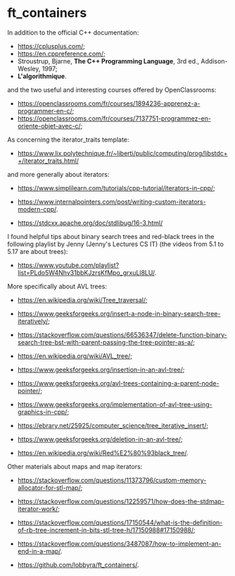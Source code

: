 # ft_containers

In addition to the official C++ documentation:
* <https://cplusplus.com/>;
* <https://en.cppreference.com/>;
* Stroustrup, Bjarne, __The C++ Programming Language__, 3rd ed., Addison-Wesley, 1997;
* __L'algorithmique__.

and the two useful and interesting courses offered by OpenClassrooms:
* <https://openclassrooms.com/fr/courses/1894236-apprenez-a-programmer-en-c/>;
* <https://openclassrooms.com/fr/courses/7137751-programmez-en-oriente-objet-avec-c/>;

As concerning the iterator_traits template:
* <https://www.lix.polytechnique.fr/~liberti/public/computing/prog/libstdc++/iterator_traits.html/>

and more generally about iterators:
* <https://www.simplilearn.com/tutorials/cpp-tutorial/iterators-in-cpp/>;
* <https://www.internalpointers.com/post/writing-custom-iterators-modern-cpp/>.

* <https://stdcxx.apache.org/doc/stdlibug/16-3.html/>

I found helpful tips about binary search trees and red-black trees in the following playlist by Jenny (Jenny's Lectures CS IT) (the videos from 5.1 to 5.17 are about trees):
* <https://www.youtube.com/playlist?list=PLdo5W4Nhv31bbKJzrsKfMpo_grxuLl8LU/>.


More specifically about AVL trees:

* <https://en.wikipedia.org/wiki/Tree_traversal/>;
* <https://www.geeksforgeeks.org/insert-a-node-in-binary-search-tree-iteratively/>;
* <https://stackoverflow.com/questions/66536347/delete-function-binary-search-tree-bst-with-parent-passing-the-tree-pointer-as-a/>;
* <https://en.wikipedia.org/wiki/AVL_tree/>;
* <https://www.geeksforgeeks.org/insertion-in-an-avl-tree/>;
* <https://www.geeksforgeeks.org/avl-trees-containing-a-parent-node-pointer/>;
* <https://www.geeksforgeeks.org/implementation-of-avl-tree-using-graphics-in-cpp/>;
* <https://ebrary.net/25925/computer_science/tree_iterative_insert/>;
* <https://www.geeksforgeeks.org/deletion-in-an-avl-tree/>;

* <https://en.wikipedia.org/wiki/Red%E2%80%93black_tree/>.

Other materials about maps and map iterators:
* <https://stackoverflow.com/questions/11373796/custom-memory-allocator-for-stl-map/>;
* <https://stackoverflow.com/questions/12259571/how-does-the-stdmap-iterator-work/>;
* <https://stackoverflow.com/questions/17150544/what-is-the-definition-of-rb-tree-increment-in-bits-stl-tree-h/17150988#17150988/>;
* <https://stackoverflow.com/questions/3487087/how-to-implement-an-end-in-a-map/>.

* <https://github.com/lobbyra/ft_containers/>.